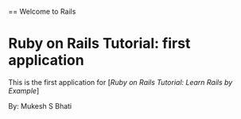 == Welcome to Rails

# Ruby on Rails Tutorial: first application

This is the first application for
[*Ruby on Rails Tutorial: Learn Rails by Example*]

By: Mukesh S Bhati